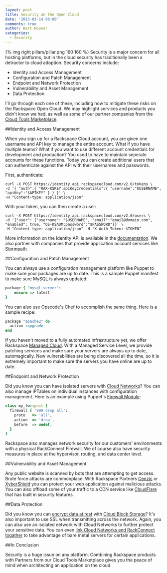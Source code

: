 ```yaml
---
layout: post
title: Security on the Open Cloud
date: '2013-03-14 08:00'
comments: true
author: Hart Hoover
categories:
  - Security
---
```

{% img right pillars/pillar.png 160 160 %}
Security is a major concern for all hosting platforms, but in the cloud security has traditionally been a detractor to cloud adoption. Security concerns include:

* Identity and Access Management
* Configuration and Patch Management
* Endpoint and Network Protection
* Vulnerability and Asset Management
* Data Protection

I'll go through each one of these, including how to mitigate these risks on the Rackspace Open Cloud. We may highlight services and products you didn't know we had, as well as some of our partner companies from the [Cloud Tools Marketplace](https://cloudtools.rackspace.com/home).<!-- more -->

##Identity and Access Management

When you sign up for a Rackspace Cloud account, you are given one username and API key to manage the entire account. What if you have multiple teams? What if you want to use different account credentials for development and production? You used to have to maintain seperate accounts for these functions. Today you can create additional users that can authenticate against the API with their usernames and passwords.

First, authenticate:

    curl -X POST https://identity.api.rackspacecloud.com/v2.0/tokens \
    -d '{ "auth":{ "RAX-KSKEY:apiKeyCredentials":{ "username":"$USERNAME", "apiKey":"$APIKEY" } } }' \
    -H "Content-type: application/json"

With your token, you can then create a user:

	curl –X POST https://identity.api.rackspacecloud.com/v2.0/users \
	-d '{"user": {"username": "$USERNAME", "email":"email@domain.com", "enabled": true, "OS-KSADM:password":"$PASSWORD"}}' \
	-H "Content-type: application/json" -H "X-Auth-Token: $TOKEN”

More information on the Identity API is available in the [documentation](http://docs.rackspace.com/auth/api/v2.0/auth-client-devguide/content/Overview-d1e65.html). We also partner with companies that provide application account services like [Stormpath](http://www.stormpath.com/).

##Configuration and Patch Management

You can always use a configuration management platform like Puppet to make sure your packages are up to date. This is a sample Puppet manifest to make sure MySQL is always updated:

```ruby
package { "mysql-server":
	ensure => latest
}
```

You can also use Opscode's Chef to accomplish the same thing. Here is a sample recipe:

```ruby
package "apache2" do
  action :upgrade
end
```

If you haven't moved to a fully automated infrastructure yet, we offer Rackspace [Managed Cloud](http://www.rackspace.com/cloud/managed_cloud/). With a Managed Service Level, we provide patching services and make sure your servers are always up to date, automagically. New vulnerabilities are being discovered all the time, so it is extremely important to make sure the servers you have online are up to date.

##Endpoint and Network Protection

Did you know you can have isolated servers with [Cloud Networks](http://devops.rackspace.com/protect-your-infrastructure-servers-with-bastion-hosts-and-isolated-cloud-networks.html)? You can also manage IPTables on individual instances with configuration management. Here is an example using Puppet's [Firewall Module](http://forge.puppetlabs.com/puppetlabs/firewall):

```ruby
class my_fw::post {
  firewall { '999 drop all':
    proto   => 'all',
    action  => 'drop',
    before  => undef,
  }
}
```

Rackspace also manages network security for our customers' environments with a physical RackConnect Firewall. We of course also have security measures in place at the hypervisor, routing, and data center level.

##Vulnerability and Asset Management

Any public website is scanned by bots that are attempting to get access. Brute force attacks are commonplace. With Rackspace Partners [Cenzic](https://cloudtools.rackspace.com/apps/305?1309562559) or [XyberShield](https://cloudtools.rackspace.com/apps/233?608833109) you can protect your web application against malicious attacks. You can also offload some of your traffic to a CDN service like [CloudFlare](https://cloudtools.rackspace.com/apps/291?788742213) that has built in security features.

##Data Protection

Did you know you can [encrypt data at rest](https://community.rackspace.com/products/f/5/t/66.aspx) with [Cloud Block Storage](http://www.rackspace.com/knowledge_center/article/cloud-block-storage-overview)? It's also important to use SSL when transmitting across the network. Again, you can also use an isolated network with Cloud Networks to further protect your sensitive data. You can even [link Cloud Networks and RackConnect togather](http://www.rackspace.com/knowledge_center/article/rackconnect-with-cloud-networks-faq) to take advantage of bare metal servers for certain applications.

##In Conclusion

Security is a huge issue on any platform. Combining Rackspace products with Partners from our Cloud Tools Marketplace gives you the peace of mind when architecting an application on the cloud.
